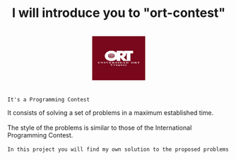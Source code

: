 
<div align="middle">

<h1>I will introduce you to "ort-contest"</h1>
</div>

<br>
<div align="middle">
<img src="resources/ort-logo.jpg" height="100" width="120"/>
</div>
<br>

`It's a Programming Contest`


It consists of solving a set of problems in a maximum established time.<br><br>
The style of the problems is similar to those of the International Programming Contest.

`In this project you will find my own solution to the proposed problems`



